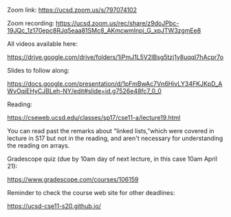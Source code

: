 Zoom link: https://ucsd.zoom.us/s/797074102

Zoom recording: https://ucsd.zoom.us/rec/share/z9doJPbc-19JQc_1z170epc8RJq5eaa81SMc8_AKmcwmInpj_G_xpJTW3zgmEe8

All videos available here:

https://drive.google.com/drive/folders/1iPmJ1L5V2IBsg5tzj1y8uqqI7hAcpr7o

Slides to follow along:

https://docs.google.com/presentation/d/1pFmBwAc7Vn6HivLY34FKJKpD_AWvOqjEHyCJBLeh-NY/edit#slide=id.g7526e48fc7_0_0

Reading:

https://cseweb.ucsd.edu/classes/sp17/cse11-a/lecture19.html

You can read past the remarks about “linked lists,”which were covered in
lecture in S17 but not in the reading, and aren't necessary for understanding
the reading on arrays.

Gradescope quiz (due by 10am day of next lecture, in this case 10am April 21):

https://www.gradescope.com/courses/106159

Reminder to check the course web site for other deadlines:

https://ucsd-cse11-s20.github.io/

